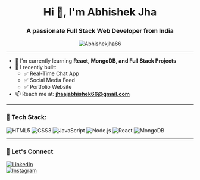 <h1 align="center">Hi 👋, I'm Abhishek Jha</h1>
<h3 align="center">A passionate Full Stack Web Developer from India</h3>

<p align="center">
  <img src="https://komarev.com/ghpvc/?username=Abhishekjha66&label=Profile%20views&color=0e75b6&style=flat" alt="Abhishekjha66" />
</p>

---

- 🌱 I’m currently learning **React, MongoDB, and Full Stack Projects**
- 🔭 I recently built:  
  - ✅ Real-Time Chat App  
  - ✅ Social Media Feed  
  - ✅ Portfolio Website  
- 📫 Reach me at: **jhaajabhishek66@gmail.com**

---

### 🧰 Tech Stack:
![HTML5](https://img.shields.io/badge/HTML5-E34F26?style=flat&logo=html5&logoColor=white)
![CSS3](https://img.shields.io/badge/CSS3-1572B6?style=flat&logo=css3&logoColor=white)
![JavaScript](https://img.shields.io/badge/JavaScript-F7DF1E?style=flat&logo=javascript&logoColor=black)
![Node.js](https://img.shields.io/badge/Node.js-339933?style=flat&logo=nodedotjs&logoColor=white)
![React](https://img.shields.io/badge/React-61DAFB?style=flat&logo=react)
![MongoDB](https://img.shields.io/badge/MongoDB-47A248?style=flat&logo=mongodb)

---

### 📲 Let's Connect
[![LinkedIn](https://img.shields.io/badge/-LinkedIn-blue?style=flat&logo=linkedin)](https://linkedin.com/in/your-link)  
[![Instagram](https://img.shields.io/badge/-Instagram-E4405F?style=flat&logo=instagram&logoColor=white)](https://instagram.com/your-profile)


